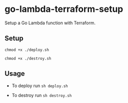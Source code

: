 # go-lambda-terraform-setup

Setup a Go Lambda function with Terraform.

## Setup

`chmod +x ./deploy.sh`

`chmod +x ./destroy.sh`

## Usage

- To deploy run `sh deploy.sh`

- To destroy run `sh destroy.sh`
